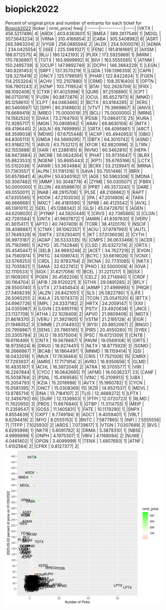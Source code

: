# biopick2022
Percent of original price and number of entrants for each ticket for [Biopick2022](https://twitter.com/hashtag/Biopick2022)
|ticker |  nrml_price| freq|
|:------|-----------:|----:|
|VKTX   | 456.5217486|    4|
|ARDX   | 403.6363601|    5|
|BMEA   | 389.2617549|    1|
|MDGL   | 357.5643234|    3|
|VRNA   | 310.4166854|    2|
|CABA   | 305.5408982|    6|
|ASRT   | 265.5963204|    2|
|VYGR   | 256.0885594|    2|
|ALDX   | 254.5000076|    2|
|ADMA   | 234.0425554|    1|
|ISEE   | 225.5981027|    1|
|FENC   | 191.8181681|    2|
|AXSM   | 188.6712575|    4|
|BLU    | 180.1242193|    2|
|PLRX   | 172.5925869|    1|
|MIRM   | 170.7836997|    1|
|TGTX   | 163.9999992|    9|
|BIVI   | 163.5555585|    1|
|ATNM   | 150.2495739|    3|
|OCUP   | 147.9892749|    3|
|DCPH   | 146.3664229|    1|
|LEGN   | 140.8281453|    1|
|SRPT   | 137.3570219|    1|
|LQDA   | 136.1396359|    2|
|CAPR   | 128.3276418|    2|
|ONCY   | 125.1798581|    1|
|PHAR   | 122.8422824|    1|
|FGEN   | 114.2553204|    1|
|ACHV   | 112.2107880|    1|
|CRMD   | 108.3516400|    1|
|OPTN   | 106.7901243|    2|
|HZNP   | 103.7119524|    1|
|BTAI   | 102.2626709|    5|
|IFRX   |  98.1092406|    1|
|CTXR   |  97.4025998|    1|
|QURE   |  97.2516890|    1|
|ICPT   |  96.0712016|    1|
|FUSN   |  90.8872876|    2|
|OCUL   |  85.6527973|    8|
|MNKD   |  85.1258610|    1|
|CLPT   |  84.0463465|    3|
|BCTX   |  83.8164285|    3|
|XERS   |  80.5460697|   12|
|SPPI   |  80.3149603|    2|
|VTVT   |  79.3969867|    3|
|ANVS   |  78.6689419|    3|
|MREO   |  75.0000019|   21|
|BCLI   |  75.0000000|    2|
|MRNS   |  74.1582520|    1|
|DVAX   |  73.2764793|    1|
|PDSB   |  73.0864173|   25|
|KURA   |  72.9285717|    1|
|IMGN   |  70.0808592|    1|
|ARAV   |  69.8630106|    4|
|IMTX   |  69.4196445|    2|
|ASLN   |  68.7499995|    2|
|GRTX   |  68.4095861|    1|
|ARCT   |  68.3599038|    1|
|MDWD   |  67.6755448|    1|
|ACXP   |  65.4940953|    1|
|GBIO   |  64.8305113|    1|
|GMDA   |  64.5669295|    7|
|DBTX   |  64.3010742|    1|
|ASND   |  63.9188275|    1|
|ABUS   |  63.7532121|    8|
|XFOR   |  62.8820996|    3|
|LTRN   |  62.1553888|    3|
|XAIR   |  61.2288185|    8|
|NVNO   |  60.5462810|    1|
|HEPA   |  58.9473684|    2|
|MCRB   |  56.0624264|    1|
|PHAT   |  55.9735647|    1|
|BLRX   |  55.8823533|    1|
|NGENF  |  55.8685443|    2|
|KPTI   |  55.6765166|    5|
|LCTX   |  55.5102036|    1|
|ARWR   |  53.3634984|    3|
|BCRX   |  53.2129941|    6|
|MRNA   |  51.7363557|    1|
|ALPN   |  51.1191316|    1|
|SAVA   |  50.7551486|    7|
|IBRX   |  50.6578941|    4|
|AUPH   |  50.6340162|   17|
|AGE    |  50.5963308|    1|
|MDNA   |  50.3067482|   11|
|IMMP   |  50.3048778|    4|
|ZYME   |  50.0305071|    2|
|FBRX   |  50.0000000|    1|
|ELDN   |  49.6598670|    3|
|PPBT   |  49.3573240|    1|
|DARE   |  49.0550011|    2|
|INAB   |  48.2915706|    1|
|PLSE   |  48.2106662|    1|
|RAPT   |  47.8355565|    1|
|HOOK   |  47.2103030|    2|
|IPA    |  47.2014908|    4|
|TARA   |  46.6666681|    1|
|MXCT   |  46.4180590|    1|
|SPRB   |  46.4125542|    1|
|AVXL   |  46.1361011|    2|
|SEEL   |  45.1288342|    3|
|GLSI   |  45.0472670|    1|
|AGEN   |  44.6208030|    2|
|PYNKF  |  44.5820449|    1|
|CRVS   |  42.7385865|    3|
|CLGN   |  42.7261584|    1|
|ONTX   |  41.9607872|    1|
|AMRN   |  41.8397630|    1|
|VERV   |  41.3615417|    1|
|APTO   |  40.7407409|    8|
|TCRR   |  38.4120176|    1|
|NSCIF  |  38.4088887|    1|
|CTMX   |  38.1062357|    1|
|ACIU   |  37.9797993|    1|
|AUTL   |  37.7649329|    9|
|SWTX   |  37.6250401|    1|
|IKT    |  37.0136038|    2|
|CYTH   |  36.9973187|    2|
|ADAP   |  36.5333335|   15|
|CMPS   |  36.0633468|    1|
|ACER   |  35.7192995|    1|
|AZYO   |  35.7142846|    1|
|CLSD   |  35.6327274|    2|
|ORTX   |  35.4545447|    5|
|SELB   |  34.9693248|    2|
|ACET   |  34.7627216|    2|
|EVGN   |  34.7560974|    1|
|PRTG   |  34.1099743|    7|
|BCYC   |  33.6619026|    1|
|VCNX   |  33.5769253|    1|
|CRDL   |  32.9783764|    2|
|NCNA   |  32.7731065|    1|
|NKTX   |  32.7035821|    1|
|SANA   |  32.6227412|    1|
|PHIO   |  32.5000008|    4|
|IOVA   |  32.1110533|    1|
|SIOX   |  31.8217056|   11|
|BCEL   |  31.2211217|    1|
|BDSX   |  31.1909261|    1|
|PGEN   |  30.4582206|    1|
|CELZ   |  30.2714940|    1|
|CRDF   |  30.1164704|    3|
|AFIB   |  29.9120221|    3|
|GTHX   |  29.0891285|    2|
|BFLY   |  28.5500740|    1|
|LVTX   |  27.5454543|    4|
|ARMP   |  27.4999993|    1|
|PRQR   |  27.3408239|    3|
|ALZN   |  26.8421051|    1|
|SLS    |  26.5822780|    1|
|LIFE   |  26.5060251|    2|
|KALA   |  25.1074373|    2|
|TCON   |  25.0541520|    6|
|BTTX   |  24.6967726|    1|
|IMPL   |  24.3337182|    2|
|HRTX   |  24.2059147|    1|
|XXII   |  24.0355987|    3|
|LGVN   |  23.6951116|    1|
|PSTV   |  23.4920638|    1|
|JNCE   |  23.1137708|    1|
|ATHA   |  22.1028409|    2|
|APVO   |  21.9809406|    3|
|MGTX   |  21.8618370|    2|
|VERU   |  21.3921905|    1|
|VSTM   |  21.2195128|    4|
|EIGR   |  21.1946052|    3|
|CMMB   |  21.0144932|    1|
|BYSI   |  20.8852087|    2|
|BNGO   |  20.7959867|    1|
|SENS   |  20.7865165|    1|
|PIRS   |  20.4550260|   11|
|SYBX   |  20.3305784|    2|
|XLO    |  19.9375004|    1|
|IPSC   |  19.6721309|    1|
|CNTB   |  19.6116499|    1|
|CNTX   |  19.5676687|    1|
|PAVM   |  19.0569106|    9|
|GRTS   |  18.9735624|    8|
|DRUG   |  18.9274451|    1|
|NLTX   |  18.8775929|    3|
|SGMO   |  18.2666667|    7|
|BCAB   |  18.1864497|    1|
|MNMD   |  18.1159414|    1|
|QSI    |  18.0432018|    1|
|IMUX   |  17.7638464|    5|
|CRIS   |  17.7521006|   15|
|CMRX   |  17.7293937|    4|
|AMRS   |  17.7171914|    2|
|AVRO   |  16.9350656|    1|
|GLMD   |  16.4835167|    1|
|ACHL   |  16.3972049|    2|
|ATRA   |  16.3705577|    1|
|VIRI   |  16.2267844|    1|
|CYCC   |  16.0642665|   11|
|AFMD   |  16.0036237|   23|
|CANF   |  15.5038764|    2|
|PSNL   |  15.4169585|    1|
|VINC   |  15.2109913|    1|
|UBX    |  15.2054793|    1|
|KZIA   |  15.2018998|    1|
|AVTX   |  15.1960782|    1|
|CYCN   |  15.0581395|    7|
|ONCT   |  15.0308369|   15|
|KZR    |  14.9521537|    1|
|MDVL   |  13.8785714|    1|
|DNA    |  13.7184107|    2|
|TLIS   |  12.4688272|    1|
|LPTX   |  12.3456792|   65|
|SURF   |  12.1338903|    1|
|PTPI   |  12.0720723|    1|
|RLMD   |  11.7620950|    3|
|PRDS   |  11.6676840|    1|
|GTBP   |  11.3114755|    1|
|MEIP   |  11.2359547|    1|
|GOSS   |  11.1405831|    1|
|FATE   |  10.1179290|    1|
|SNPX   |   9.8554639|    1|
|CKPT   |   9.7749194|    9|
|ADCT   |   9.4059401|    1|
|VBLT   |   8.6294416|    2|
|MYO    |   8.0555153|    1|
|BNTC   |   7.5877865|    1|
|INFI   |   7.5555556|    7|
|TFFP   |   7.1025930|    2|
|ARDS   |   7.0729617|    1|
|VTGN   |   7.0307689|    2|
|BVS    |   6.6293998|    1|
|NKTR   |   5.6091782|    3|
|DRMA   |   5.3879310|    1|
|NBSE   |   4.9999999|    1|
|ONPH   |   4.1975307|    1|
|VBIV   |   4.1168094|    2|
|NUWE   |   4.0461402|    1|
|OPGN   |   3.4099999|    1|
|TENX   |   1.4807693|    1|
|ATNF   |   1.4102564|    2|
|CFRX   |   0.8127377|    2|
![retvspicks](biopicks.png?raw=true)
